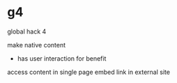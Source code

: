 # g4
global hack 4

make native content
- has user interaction for benefit

access content in single page
embed link in external site
